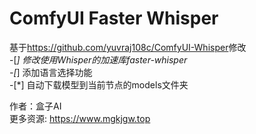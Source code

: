 # ComfyUI Faster Whisper
基于<https://github.com/yuvraj108c/ComfyUI-Whisper>修改  
-[*] 修改使用Whisper的加速库faster-whisper  
-[*] 添加语言选择功能  
-[*] 自动下载模型到当前节点的models文件夹   

作者：盒子AI  
更多资源: <https://www.mgkjgw.top>